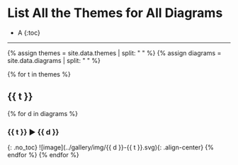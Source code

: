 # List All the Themes for All Diagrams

* A
{:toc}

---

{% assign themes = site.data.themes | split: " " %}
{% assign diagrams = site.data.diagrams | split: " " %}

{% for t in themes %}
## {{ t }}
{% for d in diagrams %}
### {{ t }} ▶ {{ d }}
{: .no_toc}
![image](../gallery/img/{{ d }}-{{ t }}.svg){: .align-center}
{% endfor %}
{% endfor %}
